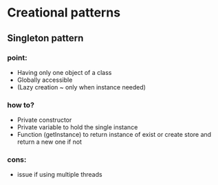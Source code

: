 # Creational patterns

## Singleton pattern

### point:
- Having only one object of a class
- Globally accessible
- (Lazy creation ~ only when instance needed)

### how to?
- Private constructor
- Private variable to hold the single instance
- Function (getInstance) to return instance of exist or create store and return a new one if not

### cons:
- issue if using multiple threads

